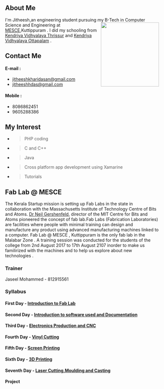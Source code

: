 ## About Me

  I'm Jitheesh,an engineering student pursuing my B-Tech  <img src="jitheeshk.github.io/DSC_0517_1.jpg" height="210" width="190" align="right">  in Computer Science and Engineering at [MESCE](http://www.mesce.ac.in/),Kuttippuram . I did my schooling from [Kendriya Vidhyalaya Thrissur](http://www.kvthrissur.in/) and [Kendriya Vidhyalaya Ottapalam](http://kvottapalam.nic.in/) .


## Contact Me

#### E-mail : <br/>
* jitheeshkharidasan@gmail.com <br/>
* jitheeshhdas@gmail.com <br/>

#### Mobile : <br/>
* 8086862451<br/>
* 9605288386<br/>
         
## My Interest 

  * > PHP coding<br/>
  * > C and C++<br/>
  * > Java <br/>
  * > Cross platform app development using Xamarine<br/>
  * > Tutorials<br/>
 
## Fab Lab @ MESCE

 The Kerala Startup mission is setting up Fab Labs in the state in collaboration with the Massachusetts Institute of Technology Centre of Bits and Atoms. [Dr Neil Gershenfeld](https://en.wikipedia.org/wiki/Neil_Gershenfeld), director of the MIT Centre for Bits and Atoms pioneered the concept of fab lab.Fab Labs (Fabrication Laboratories) are facilities where people with minimal training can design and manufacture any product using advanced manufacturing machines linked to a computer. 
  Fab Lab @ MESCE , Kuttippuram is the only fab lab in the Malabar Zone . A training session was conducted for the students of the college from 2nd August 2017 to 17th August 2107 inorder to make us familirized with the machines and to help us explore about new technologies . 
       
### Trainer 

Jaseel Mohammed - 812915561 

### Syllabus
 
#### First Day - [Introduction to Fab Lab](https://jitheeshk.github.io/mescefablab.github.io/)

#### Second Day - [Introduction to software used and Documentation](https://jitheeshk.github.io/software.github.io/) 

#### Third Day - [Electronics Production and CNC](https://jitheeshk.github.io/electronics.github.io/)
                                
#### Fourth Day - [Vinyl Cutting](https://jitheeshk.github.io/vinylcutting.github.io/)
                                	
#### Fifth Day - [Screen Printing](https://jitheeshk.github.io/screenprinting.github.io/)
                                	
#### Sixth Day - [3D Printing](https://jitheeshk.github.io/threedprinting.github.io/)
                                
#### Seventh Day - [Laser Cutting,Moulding and Casting](https://jitheeshk.github.io/laser.github.io/)
                                
#### Project

 
